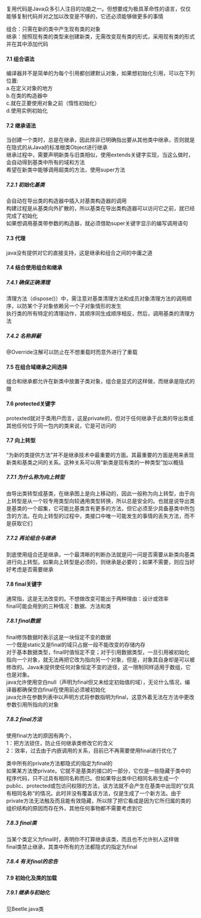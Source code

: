 复用代码是Java众多引人注目的功能之一。但想要成为极具革命性的语言，仅仅能够复制代码并对之加以改变是不够的，它还必须能够做更多的事情

组合：只需在新的类中产生现有类的对象  
继承：按照现有类的类型来创建新类，无需改变现有类的形式，采用现有类的形式并在其中添加代码

#### 7.1 组合语法

编译器并不是简单的为每个引用都创建默认对象，如果想初始化引用，可以在下列位置:  
a.在定义对象的地方  
b.在类的构造器中  
c.就在正要使用对象之前（惰性初始化）  
d.使用实例初始化

#### 7.2 继承语法

当创建一个类时，总是在继承，因此除非已明确指出要从其他类中继承，否则就是在隐式的从Java的标准根类Object进行继承   
继承过程中，需要声明新类与旧类相似，使用extends关键字实现，当这么做时，会自动得到基类中所有的域和方法  
希望在新类中能够调用超类的方法，使用super方法

##### 7.2.1 初始化基类

会自动在导出类的构造器中插入对基类构造器的调用  
构建过程是从基类向外扩散的，所以基类在导出类构造器可以访问它之前，就已经完成了初始化  
如果想调用基类带参数的构造器，就必须借助super关键字显示的编写调用语句

#### 7.3 代理

java没有提供对它的直接支持，这是继承和组合之间的中庸之道

#### 7.4 结合使用组合和继承

##### 7.4.1 确保正确清理

清理方法（dispose()）中，需注意对基类清理方法和成员对象清理方法的调用顺序，以防某个子对象依赖另一个子对象情形的发生  
执行类的所有特定的清理动作，其顺序同生成顺序相反，然后，调用基类的清理方法

##### 7.4.2 名称屏蔽

@Override注解可以防止在不想重载时而意外进行了重载

#### 7.5 在组合域继承之间选择

组合和继承都允许在新类中放置子类对象，组合是显式的这样做，而继承是隐式的做

#### 7.6 protected关键字

protexted就对于类用户而言，这是private的，但对于任何继承于此类的导出类或其他任何位于同一包内的类来说，它是可访问的

#### 7.7 向上转型

“为新的类提供方法”并不是继承技术中最重要的方面。其最重要的方面是用来表现新类和基类之间的关系。这种关系可以用“新类是现有类的一种类型”加以概括

##### 7.7.1 为什么称为向上转型

由导出类转型成基类，在继承图上是向上移动的，因此一般称为向上转型，由于向上转型是从一个较专用类型向较通用类型转换，所以总是安全的。也就是说导出类是基类的一个超集，它可能比基类含有更多的方法，但它必须至少具备基类中所包含的方法。在向上转型的过程中，类接口中唯一可能发生的事情的丢失方法，而不是获取它们

##### 7.7.2 再论组合与继承

到底使用组合还是继承，一个最清晰的判断办法就是问一问是否需要从新类向基类进行向上转型。如果向上转型是必须的，则继承是必要的；如果不需要，则应当好好考虑是否需要继承

#### 7.8 final关键字

通常指，这是无法改变的。不想做改变可能出于两种理由：设计或效率  
final可能会用到的三种情况：数据、方法和类

##### 7.8.1 final数据

final修饰数据时表示这是一块恒定不变的数据  
一个既是static又是final的域只占据一段不能改变的存储内存  
对于基本数据类型，final时值恒定不变；对于引用数据类型，一旦引用被初始化指向一个对象，就无法再把它改为指向另一个对象，但是，对象其自身却是可以被修改的。Java未提供使任何对象恒定不变的途径，这一限制同样适用于数组，它也是对象。  
java允许使用空白null（声明为final但又未给定初始值的域），无论什么情况，编译器都确保空白final在使用前必须被初始化  
java允许在参数列表中以声明方式将参数指明为final，这意外着无法在方法中更改参数引用所指向的对象

##### 7.8.2 final方法

使用final方法的原因有两个，  
1：把方法锁住，防止任何继承类修改它的含义  
2：效率，过去由于内嵌调用的关系，目前已不再需要使用final进行优化了  

类中所有的private方法都隐式的指定为final的  
如果某方法使private。它就不是基类的接口的一部分，它仅是一些隐藏于类中的程序代码，只不过具有相同名称而已。但如果导出类中已相同名称生成一个public、protected或包访问权限的方法，该方法就不会产生在基类中出现的”仅具有相同名称“的情况。此时并没有覆盖该方法，仅是生成了一个新方法。由于private方法无法触及而且能有效隐藏，所以除了把它看成是因为它所归属的类的组织结构的原因而存在外，其他任何事物都不需要考虑到它

##### 7.8.3 final类

当某个类定义为final时，表明你不打算继承该类，而且也不允许别人这样做  
final类禁止继承，其类中所有的方法都隐式的指定为final

##### 7.8.4 有关final的忠告

#### 7.9 初始化及类的加载

##### 7.9.1 继承与初始化

见Beetle.java类